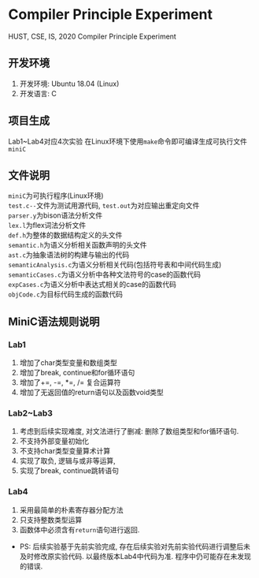 # Compiler Principle Experiment
HUST, CSE, IS, 2020 Compiler Principle Experiment
## 开发环境
1. 开发环境: Ubuntu 18.04 (Linux)
2. 开发语言: C
## 项目生成
Lab1~Lab4对应4次实验
在Linux环境下使用`make`命令即可编译生成可执行文件`miniC`
## 文件说明
`miniC`为可执行程序(Linux环境)  
`test.c--`文件为测试用源代码, `test.out`为对应输出重定向文件  
`parser.y`为bison语法分析文件  
`lex.l`为flex词法分析文件  
`def.h`为整体的数据结构定义的头文件  
`semantic.h`为语义分析相关函数声明的头文件  
`ast.c`为抽象语法树的构建与输出的代码  
`semanticAnalysis.c`为语义分析相关代码(包括符号表和中间代码生成)  
`semanticCases.c`为语义分析中各种文法符号的case的函数代码  
`expCases.c`为语义分析中表达式相关的case的函数代码  
`objCode.c`为目标代码生成的函数代码
## MiniC语法规则说明
### Lab1
1. 增加了char类型变量和数组类型
2. 增加了break, continue和for循环语句
3. 增加了+=, -=, *=, /= 复合运算符
4. 增加了无返回值的return语句以及函数void类型
### Lab2~Lab3
1. 考虑到后续实现难度, 对文法进行了删减: 删除了数组类型和for循环语句.
2. 不支持外部变量初始化
3. 不支持char类型变量算术计算
4. 实现了取负, 逻辑与或非等运算,
5. 实现了break, continue跳转语句
### Lab4
1. 采用最简单的朴素寄存器分配方法
2. 只支持整数类型运算
3. 函数体中必须含有`return`语句进行返回.
* PS: 后续实验基于先前实验完成, 存在后续实验对先前实验代码进行调整后未及时修改原实验代码. 以最终版本Lab4中代码为准.
   程序中仍可能存在未发现的错误.
